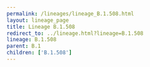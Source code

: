 ```yaml
---
permalink: /lineages/lineage_B.1.508.html
layout: lineage_page
title: Lineage B.1.508
redirect_to: ../lineage.html?lineage=B.1.508
lineage: B.1.508
parent: B.1
children: ['B.1.508']
---
```


